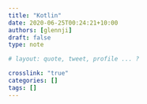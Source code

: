 ```yaml
---
title: "Kotlin"
date: 2020-06-25T00:24:21+10:00
authors: [glennji]
draft: false
type: note

# layout: quote, tweet, profile ... ?

crosslink: "true"
categories: []
tags: []
---
```


